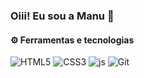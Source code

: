 ### Oiii! Eu sou a Manu 👋
<div style="display:inline_block">
<h4>⚙ Ferramentas e tecnologias</h4>
<p>
<img alt="HTML5" src="https://img.shields.io/badge/html5-%23ffd2ce.svg?style=for-the-badge&logo=html5&logoColor=140200"/>
<img alt="CSS3" src="https://img.shields.io/badge/css3-%23ffd2ce.svg?style=for-the-badge&logo=css3&logoColor=140200"/>
<img alt="js" src="https://img.shields.io/badge/javascript-%23ffd2ce.svg?style=for-the-badge&logo=javascript&logoColor=140200"/>
<img alt="Git" src="https://img.shields.io/badge/Git-%23ffd2ce.svg?style=for-the-badge&logo=git&logoColor=140200"/>
  </p>
</div>
<br>
